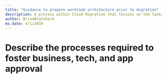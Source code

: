 ```yaml
---
title: "Guidance to prepare workload architecture prior to migration"
description: A process within Cloud Migration that focuses on the tasks of migrating workloads to the cloud
author: BrianBlanchard
ms.date: 4/1/2019
---
```


# Describe the processes required to foster business, tech, and app approval
